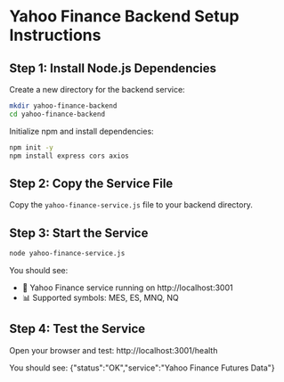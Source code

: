 # Yahoo Finance Backend Setup Instructions

## Step 1: Install Node.js Dependencies

Create a new directory for the backend service:

```bash
mkdir yahoo-finance-backend
cd yahoo-finance-backend
```

Initialize npm and install dependencies:

```bash
npm init -y
npm install express cors axios
```

## Step 2: Copy the Service File

Copy the `yahoo-finance-service.js` file to your backend directory.

## Step 3: Start the Service

```bash
node yahoo-finance-service.js
```

You should see:
- 🚀 Yahoo Finance service running on http://localhost:3001
- 📊 Supported symbols: MES, ES, MNQ, NQ

## Step 4: Test the Service

Open your browser and test:
http://localhost:3001/health

You should see: {"status":"OK","service":"Yahoo Finance Futures Data"}
